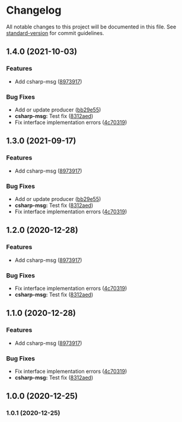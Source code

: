 # Changelog

All notable changes to this project will be documented in this file. See [standard-version](https://github.com/conventional-changelog/standard-version) for commit guidelines.

## 1.4.0 (2021-10-03)


### Features

* Add csharp-msg ([8973917](https://github.com/BayesTech/msg/commit/897391785a6064043719167bd8a1ad92dba410ba))


### Bug Fixes

* Add or update producer ([bb29e55](https://github.com/BayesTech/msg/commit/bb29e555de24e909e8510e02c1fb795b74b6014b))
* **csharp-msg:** Test fix ([8312aed](https://github.com/BayesTech/msg/commit/8312aed50cabc39d47adf29f32fe5123b87dc449))
* Fix interface implementation errors ([4c70319](https://github.com/BayesTech/msg/commit/4c703190641b5b5ec3c69c56fb3ccbc790f9b3e7))

## 1.3.0 (2021-09-17)


### Features

* Add csharp-msg ([8973917](https://github.com/BayesTech/msg/commit/897391785a6064043719167bd8a1ad92dba410ba))


### Bug Fixes

* Add or update producer ([bb29e55](https://github.com/BayesTech/msg/commit/bb29e555de24e909e8510e02c1fb795b74b6014b))
* **csharp-msg:** Test fix ([8312aed](https://github.com/BayesTech/msg/commit/8312aed50cabc39d47adf29f32fe5123b87dc449))
* Fix interface implementation errors ([4c70319](https://github.com/BayesTech/msg/commit/4c703190641b5b5ec3c69c56fb3ccbc790f9b3e7))

## 1.2.0 (2020-12-28)


### Features

* Add csharp-msg ([8973917](https://github.com/BayesTech/msg/commit/897391785a6064043719167bd8a1ad92dba410ba))


### Bug Fixes

* Fix interface implementation errors ([4c70319](https://github.com/BayesTech/msg/commit/4c703190641b5b5ec3c69c56fb3ccbc790f9b3e7))
* **csharp-msg:** Test fix ([8312aed](https://github.com/BayesTech/msg/commit/8312aed50cabc39d47adf29f32fe5123b87dc449))

## 1.1.0 (2020-12-28)


### Features

* Add csharp-msg ([8973917](https://github.com/BayesTech/msg/commit/897391785a6064043719167bd8a1ad92dba410ba))


### Bug Fixes

* Fix interface implementation errors ([4c70319](https://github.com/BayesTech/msg/commit/4c703190641b5b5ec3c69c56fb3ccbc790f9b3e7))
* **csharp-msg:** Test fix ([8312aed](https://github.com/BayesTech/msg/commit/8312aed50cabc39d47adf29f32fe5123b87dc449))

## 1.0.0 (2020-12-25)

### 1.0.1 (2020-12-25)
